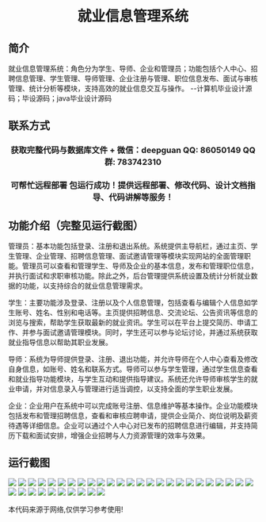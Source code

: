 <p><h1 align="center">就业信息管理系统</h1></p>

## 简介
就业信息管理系统：角色分为学生、导师、企业和管理员；功能包括个人中心、招聘信息管理、学生管理、导师管理、企业注册与管理、职位信息发布、面试与审核管理、统计分析等模块，支持高效的就业信息交互与操作。    --计算机毕业设计源码；毕设源码；java毕业设计源码


## 联系方式
<p><h3 align="center">获取完整代码与数据库文件 + 微信：deepguan QQ: 86050149 QQ群: 783742310</h3></p>
<p><h3 align="center">可帮忙远程部署 包运行成功！提供远程部署、修改代码、设计文档指导、代码讲解等服务！</h3></p>

## 功能介绍（完整见运行截图）
管理员：基本功能包括登录、注册和退出系统。系统提供主导航栏，通过主页、学生管理、企业管理、招聘信息管理、面试邀请管理等模块实现网站的全面管理职能。管理员可以查看和管理学生、导师及企业的基本信息，发布和管理职位信息，并执行面试和求职审核功能。除此之外，后台管理提供系统设置及统计分析就业数据的功能，以支持综合的就业信息管理需求。

学生：主要功能涉及登录、注册以及个人信息管理，包括查看与编辑个人信息如学生账号、姓名、性别和电话等。主页提供招聘信息、交流论坛、公告资讯等信息的浏览与搜索，帮助学生获取最新的就业资讯。学生可以在平台上提交简历、申请工作、并参与面试邀请管理模块。同时，学生还可以参与论坛讨论，并通过系统获取就业指导信息以帮助其职业发展。

导师：系统为导师提供登录、注册、退出功能，并允许导师在个人中心查看及修改自身信息，如账号、姓名和联系方式。导师可以参与学生管理，通过学生信息查看和就业指导功能模块，与学生互动和提供指导建议。系统还允许导师审核学生的就业申请，并对信息录入与管理进行适当调控，以支持全面的学生职业发展。

企业：企业用户在系统中可以完成账号注册、信息维护等基本操作。企业功能模块包括发布和管理招聘信息，查看和审核应聘申请，提供企业简介、岗位说明及薪资待遇等详细信息。企业可以通过个人中心对已发布的招聘信息进行编辑，并支持简历下载和面试安排，增强企业招聘与人力资源管理的效率与效果。


## 运行截图
![](https://bs-1329754181.cos.ap-shanghai.myqcloud.com/spring/JobInfoManagementSystem/img/001.jpg)
![](https://bs-1329754181.cos.ap-shanghai.myqcloud.com/spring/JobInfoManagementSystem/img/002.jpg)
![](https://bs-1329754181.cos.ap-shanghai.myqcloud.com/spring/JobInfoManagementSystem/img/003.jpg)
![](https://bs-1329754181.cos.ap-shanghai.myqcloud.com/spring/JobInfoManagementSystem/img/004.jpg)
![](https://bs-1329754181.cos.ap-shanghai.myqcloud.com/spring/JobInfoManagementSystem/img/005.jpg)
![](https://bs-1329754181.cos.ap-shanghai.myqcloud.com/spring/JobInfoManagementSystem/img/006.jpg)
![](https://bs-1329754181.cos.ap-shanghai.myqcloud.com/spring/JobInfoManagementSystem/img/007.jpg)
![](https://bs-1329754181.cos.ap-shanghai.myqcloud.com/spring/JobInfoManagementSystem/img/008.jpg)
![](https://bs-1329754181.cos.ap-shanghai.myqcloud.com/spring/JobInfoManagementSystem/img/009.jpg)
![](https://bs-1329754181.cos.ap-shanghai.myqcloud.com/spring/JobInfoManagementSystem/img/010.jpg)
![](https://bs-1329754181.cos.ap-shanghai.myqcloud.com/spring/JobInfoManagementSystem/img/011.jpg)
![](https://bs-1329754181.cos.ap-shanghai.myqcloud.com/spring/JobInfoManagementSystem/img/012.jpg)
![](https://bs-1329754181.cos.ap-shanghai.myqcloud.com/spring/JobInfoManagementSystem/img/013.jpg)
![](https://bs-1329754181.cos.ap-shanghai.myqcloud.com/spring/JobInfoManagementSystem/img/014.jpg)
![](https://bs-1329754181.cos.ap-shanghai.myqcloud.com/spring/JobInfoManagementSystem/img/015.jpg)
![](https://bs-1329754181.cos.ap-shanghai.myqcloud.com/spring/JobInfoManagementSystem/img/016.jpg)
![](https://bs-1329754181.cos.ap-shanghai.myqcloud.com/spring/JobInfoManagementSystem/img/017.jpg)
![](https://bs-1329754181.cos.ap-shanghai.myqcloud.com/spring/JobInfoManagementSystem/img/018.jpg)
![](https://bs-1329754181.cos.ap-shanghai.myqcloud.com/spring/JobInfoManagementSystem/img/019.jpg)
![](https://bs-1329754181.cos.ap-shanghai.myqcloud.com/spring/JobInfoManagementSystem/img/020.jpg)
![](https://bs-1329754181.cos.ap-shanghai.myqcloud.com/spring/JobInfoManagementSystem/img/021.jpg)
![](https://bs-1329754181.cos.ap-shanghai.myqcloud.com/spring/JobInfoManagementSystem/img/022.jpg)
![](https://bs-1329754181.cos.ap-shanghai.myqcloud.com/spring/JobInfoManagementSystem/img/023.jpg)
![](https://bs-1329754181.cos.ap-shanghai.myqcloud.com/spring/JobInfoManagementSystem/img/024.jpg)
![](https://bs-1329754181.cos.ap-shanghai.myqcloud.com/spring/JobInfoManagementSystem/img/025.jpg)
![](https://bs-1329754181.cos.ap-shanghai.myqcloud.com/spring/JobInfoManagementSystem/img/026.jpg)
![](https://bs-1329754181.cos.ap-shanghai.myqcloud.com/spring/JobInfoManagementSystem/img/027.jpg)
![](https://bs-1329754181.cos.ap-shanghai.myqcloud.com/spring/JobInfoManagementSystem/img/028.jpg)
![](https://bs-1329754181.cos.ap-shanghai.myqcloud.com/spring/JobInfoManagementSystem/img/029.jpg)
![](https://bs-1329754181.cos.ap-shanghai.myqcloud.com/spring/JobInfoManagementSystem/img/030.jpg)
![](https://bs-1329754181.cos.ap-shanghai.myqcloud.com/spring/JobInfoManagementSystem/img/031.jpg)
![](https://bs-1329754181.cos.ap-shanghai.myqcloud.com/spring/JobInfoManagementSystem/img/032.jpg)
![](https://bs-1329754181.cos.ap-shanghai.myqcloud.com/spring/JobInfoManagementSystem/img/033.jpg)
![](https://bs-1329754181.cos.ap-shanghai.myqcloud.com/spring/JobInfoManagementSystem/img/034.jpg)
![](https://bs-1329754181.cos.ap-shanghai.myqcloud.com/spring/JobInfoManagementSystem/img/035.jpg)

<p>本代码来源于网络,仅供学习参考使用!</p>

